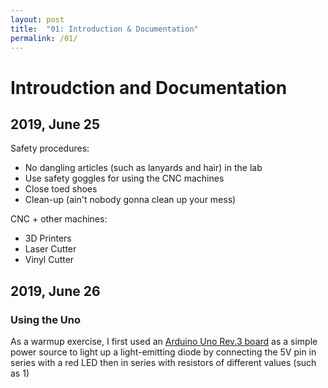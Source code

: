 ```yaml
---
layout: post
title:  "01: Introduction & Documentation"
permalink: /01/
---
```


# Introudction and Documentation

## 2019, June 25

Safety procedures:

- No dangling articles (such as lanyards and hair) in the lab
- Use safety goggles for using the CNC machines
- Close toed shoes
- Clean-up (ain't nobody gonna clean up your mess)

CNC + other machines:

- 3D Printers
- Laser Cutter
- Vinyl Cutter

## 2019, June 26

### Using the Uno

As a warmup exercise, I first used an [Arduino Uno Rev.3 board](https://store.arduino.cc/usa/arduino-uno-rev3/) as a simple power source to light up a light-emitting diode by connecting the 5V pin in series with a red LED then in series with resistors of different values (such as 1)